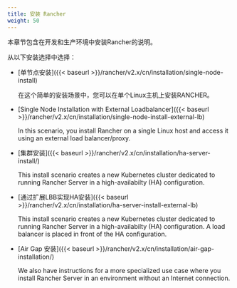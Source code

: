 ```yaml
---
title: 安装 Rancher
weight: 50
---
```

本章节包含在开发和生产环境中安装Rancher的说明。

从以下安装选择中选择：

-	[单节点安装]({{< baseurl >}}/rancher/v2.x/cn/installation/single-node-install)

	在这个简单的安装场景中，您可以在单个Linux主机上安装RANCHER。
	
-	[Single Node Installation with External Loadbalancer]({{< baseurl >}}/rancher/v2.x/cn/installation/single-node-install-external-lb)

	In this scenario, you install Rancher on a single Linux host and access it using an external load balancer/proxy.

-	[集群安装]({{< baseurl >}}/rancher/v2.x/cn/installation/ha-server-install/)

 	This install scenario creates a new Kubernetes cluster dedicated to running Rancher Server in a high-availabilty (HA) configuration.

-	[通过扩展LBB实现HA安装]({{< baseurl >}}/rancher/v2.x/cn/installation/ha-server-install-external-lb)

 	This install scenario creates a new Kubernetes cluster dedicated to running Rancher Server in a high-availabilty (HA) configuration. A load balancer is placed in front of the HA configuration.

-	[Air Gap 安装]({{< baseurl >}}/rancher/v2.x/cn/installation/air-gap-installation/)

 	We also have instructions for a more specialized use case where you install Rancher Server in an environment without an Internet connection.
